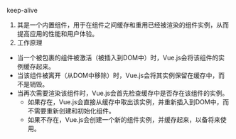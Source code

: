 keep-alive
1. 其是一个内置组件，用于在组件之间缓存和重用已经被渲染的组件实例，从而提高应用的性能和用户体验。
2. 工作原理
- 当一个被<keep-alive>包裹的组件被激活（被插入到DOM中）时，Vue.js会将该组件的实例缓存起来。
- 当该组件被离开（从DOM中移除）时，Vue.js会将其实例保留在缓存中，而不是销毁。
- 当再次需要渲染该组件时，Vue.js会首先检查缓存中是否存在该组件的实例。
    - 如果存在，Vue.js会直接从缓存中取出该实例，并重新插入到DOM中，而不需要重新创建和初始化组件。
    - 如果不存在，Vue.js会创建一个新的组件实例，并缓存起来，以备将来使用。